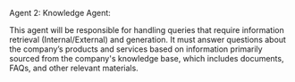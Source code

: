 Agent 2: Knowledge Agent:

This agent will be responsible for handling queries that require information retrieval (Internal/External) and generation.
It must answer questions about the company’s products and services based on information primarily sourced from the
company's knowledge base, which includes documents, FAQs, and other relevant materials.
